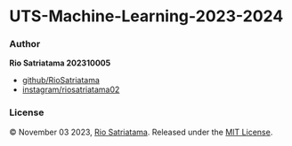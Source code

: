 # UTS-Machine-Learning-2023-2024

### Author

**Rio Satriatama 202310005**

* [github/RioSatriatama](https://github.com/RioSatriatama)
* [instagram/riosatriatama02](https://www.instagram.com/riosatriatama02)

### License

© November 03 2023, [Rio Satriatama](https://github.com/RioSatriatama).
Released under the [MIT License](LICENSE).
